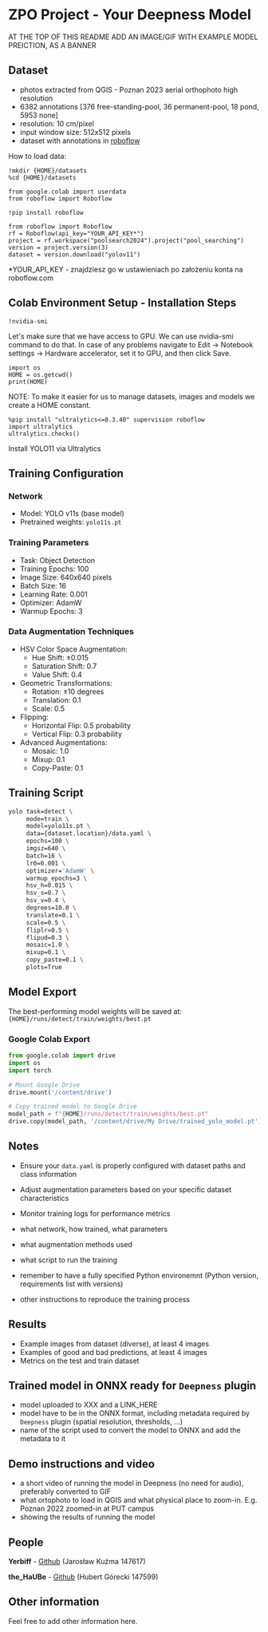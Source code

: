 # ZPO Project - Your Deepness Model
AT THE TOP OF THIS README ADD AN IMAGE/GIF WITH EXAMPLE MODEL PREICTION, AS A BANNER


## Dataset
- photos extracted from QGIS - Poznan 2023 aerial orthophoto high resolution
- 6382 annotations [376 free-standing-pool, 36 permanent-pool, 18 pond, 5953 none]
- resolution: 10 cm/pixel
- input window size: 512x512 pixels
- dataset with annotations in [roboflow](https://app.roboflow.com/poolsearch2024/pool_searching/browse?queryText=&pageSize=50&startingIndex=0&browseQuery=true)

How to load data:
```
!mkdir {HOME}/datasets
%cd {HOME}/datasets

from google.colab import userdata
from roboflow import Roboflow

!pip install roboflow

from roboflow import Roboflow
rf = Roboflow(api_key="YOUR_API_KEY*")
project = rf.workspace("poolsearch2024").project("pool_searching")
version = project.version(3)
dataset = version.download("yolov11")
```
*YOUR_API_KEY - znajdziesz go w ustawieniach po założeniu konta na roboflow.com 

## Colab Environment Setup - Installation Steps
```
!nvidia-smi
```
Let's make sure that we have access to GPU. We can use nvidia-smi command to do that. In case of any problems navigate to Edit -> Notebook settings -> Hardware accelerator, set it to GPU, and then click Save.
```
import os
HOME = os.getcwd()
print(HOME)
```
NOTE: To make it easier for us to manage datasets, images and models we create a HOME constant.
```
%pip install "ultralytics<=8.3.40" supervision roboflow
import ultralytics
ultralytics.checks()
```
Install YOLO11 via Ultralytics

## Training Configuration

### Network
- Model: YOLO v11s (base model)
- Pretrained weights: `yolo11s.pt`

### Training Parameters
- Task: Object Detection
- Training Epochs: 100
- Image Size: 640x640 pixels
- Batch Size: 16
- Learning Rate: 0.001
- Optimizer: AdamW
- Warmup Epochs: 3

### Data Augmentation Techniques
- HSV Color Space Augmentation:
  - Hue Shift: ±0.015
  - Saturation Shift: 0.7
  - Value Shift: 0.4
- Geometric Transformations:
  - Rotation: ±10 degrees
  - Translation: 0.1
  - Scale: 0.5
- Flipping:
  - Horizontal Flip: 0.5 probability
  - Vertical Flip: 0.3 probability
- Advanced Augmentations:
  - Mosaic: 1.0
  - Mixup: 0.1
  - Copy-Paste: 0.1

## Training Script
```bash
yolo task=detect \
     mode=train \
     model=yolo11s.pt \
     data={dataset.location}/data.yaml \
     epochs=100 \
     imgsz=640 \
     batch=16 \
     lr0=0.001 \
     optimizer='AdamW' \
     warmup_epochs=3 \
     hsv_h=0.015 \
     hsv_s=0.7 \
     hsv_v=0.4 \
     degrees=10.0 \
     translate=0.1 \
     scale=0.5 \
     fliplr=0.5 \
     flipud=0.3 \
     mosaic=1.0 \
     mixup=0.1 \
     copy_paste=0.1 \
     plots=True
```

## Model Export
The best-performing model weights will be saved at:
`{HOME}/runs/detect/train/weights/best.pt`

### Google Colab Export
```python
from google.colab import drive
import os
import torch

# Mount Google Drive
drive.mount('/content/drive')

# Copy trained model to Google Drive
model_path = f"{HOME}/runs/detect/train/weights/best.pt"
drive.copy(model_path, '/content/drive/My Drive/trained_yolo_model.pt')
```

## Notes
- Ensure your `data.yaml` is properly configured with dataset paths and class information
- Adjust augmentation parameters based on your specific dataset characteristics
- Monitor training logs for performance metrics

- what network, how trained, what parameters
- what augmentation methods used
- what script to run the training
- remember to have a fully specified Python environemnt (Python version, requirements list with versions)
- other instructions to reproduce the training process

## Results
- Example images from dataset (diverse), at least 4 images
- Examples of good and bad predictions, at least 4 images
- Metrics on the test and train dataset

## Trained model in ONNX ready for `Deepness` plugin
- model uploaded to XXX and a LINK_HERE
- model have to be in the ONNX format, including metadata required by `Deepness` plugin (spatial resolution, thresholds, ...)
- name of the script used to convert the model to ONNX and add the metadata to it

## Demo instructions and video
- a short video of running the model in Deepness (no need for audio), preferably converted to GIF
- what ortophoto to load in QGIS and what physical place to zoom-in. E.g. Poznan 2022 zoomed-in at PUT campus
- showing the results of running the model

## People
__Yerbiff__ - [Github](https://github.com/Yerbiff) (Jarosław Kuźma 147617)

__the_HaUBe__ - [Github](https://github.com/theHaUBe) (Hubert Górecki 147599)

## Other information
Feel free to add other information here.
